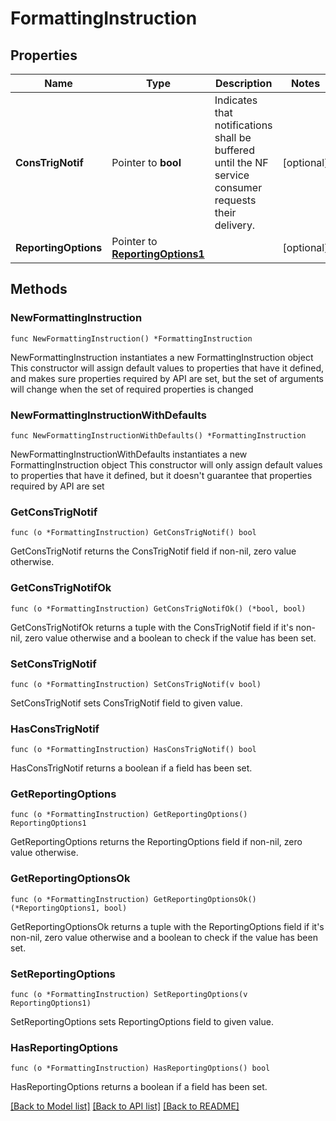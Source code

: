 # FormattingInstruction

## Properties

Name | Type | Description | Notes
------------ | ------------- | ------------- | -------------
**ConsTrigNotif** | Pointer to **bool** | Indicates that notifications shall be buffered until the NF service consumer requests their delivery.  | [optional] 
**ReportingOptions** | Pointer to [**ReportingOptions1**](ReportingOptions1.md) |  | [optional] 

## Methods

### NewFormattingInstruction

`func NewFormattingInstruction() *FormattingInstruction`

NewFormattingInstruction instantiates a new FormattingInstruction object
This constructor will assign default values to properties that have it defined,
and makes sure properties required by API are set, but the set of arguments
will change when the set of required properties is changed

### NewFormattingInstructionWithDefaults

`func NewFormattingInstructionWithDefaults() *FormattingInstruction`

NewFormattingInstructionWithDefaults instantiates a new FormattingInstruction object
This constructor will only assign default values to properties that have it defined,
but it doesn't guarantee that properties required by API are set

### GetConsTrigNotif

`func (o *FormattingInstruction) GetConsTrigNotif() bool`

GetConsTrigNotif returns the ConsTrigNotif field if non-nil, zero value otherwise.

### GetConsTrigNotifOk

`func (o *FormattingInstruction) GetConsTrigNotifOk() (*bool, bool)`

GetConsTrigNotifOk returns a tuple with the ConsTrigNotif field if it's non-nil, zero value otherwise
and a boolean to check if the value has been set.

### SetConsTrigNotif

`func (o *FormattingInstruction) SetConsTrigNotif(v bool)`

SetConsTrigNotif sets ConsTrigNotif field to given value.

### HasConsTrigNotif

`func (o *FormattingInstruction) HasConsTrigNotif() bool`

HasConsTrigNotif returns a boolean if a field has been set.

### GetReportingOptions

`func (o *FormattingInstruction) GetReportingOptions() ReportingOptions1`

GetReportingOptions returns the ReportingOptions field if non-nil, zero value otherwise.

### GetReportingOptionsOk

`func (o *FormattingInstruction) GetReportingOptionsOk() (*ReportingOptions1, bool)`

GetReportingOptionsOk returns a tuple with the ReportingOptions field if it's non-nil, zero value otherwise
and a boolean to check if the value has been set.

### SetReportingOptions

`func (o *FormattingInstruction) SetReportingOptions(v ReportingOptions1)`

SetReportingOptions sets ReportingOptions field to given value.

### HasReportingOptions

`func (o *FormattingInstruction) HasReportingOptions() bool`

HasReportingOptions returns a boolean if a field has been set.


[[Back to Model list]](../README.md#documentation-for-models) [[Back to API list]](../README.md#documentation-for-api-endpoints) [[Back to README]](../README.md)


